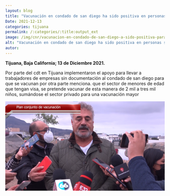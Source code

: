 ```yaml
---
layout: blog
title: "Vacunación en condado de san diego ha sido positiva en personas sin documentos para cruzar a estados unidos"
Date: 2021-12-13
categories: tijuana
permalink: /:categories/:title:output_ext
image: /img/cnr/vacunacion-en-condado-de-san-diego-a-sido-positiva-para-personas-sin-documentos.png
alt: "Vacunación en condado de san diego ha sido positiva en personas sin documentos para cruzar a estados unidos"
autor:
---
```


**Tijuana, Baja California; 13 de Diciembre 2021.** 

Por parte del cdt en Tijuana implementaron el apoyo para llevar a trabajadores de empresas sin documentación al condado de san diego para que se vacunan por otra parte menciona.
que el sector de menores de edad que tengan visa, se pretende vacunar de esta manera de 2 mil a tres mil niños, sumándose el sector privado para una vacunación mayor

<div id="carouselExampleSlidesOnly" class="carousel slide" data-ride="carousel">
  <div class="carousel-inner">
    <div class="carousel-item active">
       <img class="d-block w-100" src="/img/cnr/vacunacion-en-condado-de-san-diego-a-sido-positiva-para-personas-sin-documentos.png" loading="lazy"  alt="Vacunación en condado de san diego ha sido positiva en personas sin documentos para cruzar a estados unidos">
    </div>
  </div>
</div>